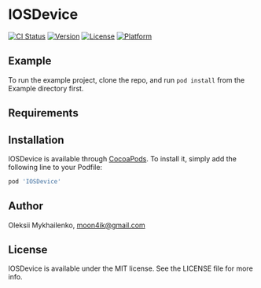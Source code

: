 # IOSDevice

[![CI Status](https://img.shields.io/travis/moon4ik@gmail.com/IOSDevice.svg?style=flat)](https://travis-ci.org/moon4ik@gmail.com/IOSDevice)
[![Version](https://img.shields.io/cocoapods/v/IOSDevice.svg?style=flat)](https://cocoapods.org/pods/IOSDevice)
[![License](https://img.shields.io/cocoapods/l/IOSDevice.svg?style=flat)](https://cocoapods.org/pods/IOSDevice)
[![Platform](https://img.shields.io/cocoapods/p/IOSDevice.svg?style=flat)](https://cocoapods.org/pods/IOSDevice)

## Example

To run the example project, clone the repo, and run `pod install` from the Example directory first.

## Requirements

## Installation

IOSDevice is available through [CocoaPods](https://cocoapods.org). To install
it, simply add the following line to your Podfile:

```ruby
pod 'IOSDevice'
```

## Author

Oleksii Mykhailenko, moon4ik@gmail.com

## License

IOSDevice is available under the MIT license. See the LICENSE file for more info.
